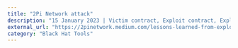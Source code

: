 ```yaml
---
title: "2Pi Network attack"
description: "15 January 2023 | Victim contract, Exploit contract, Exploit transaction"
external_url: "https://2pinetwork.medium.com/lessons-learned-from-exploit-incident-postmortem-70ad1a079b38"
category: "Black Hat Tools"
---
```

